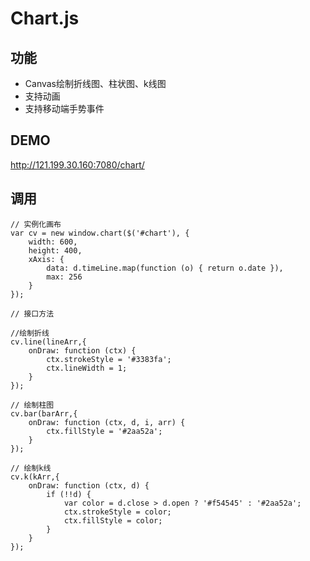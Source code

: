 # Chart.js

## 功能

- Canvas绘制折线图、柱状图、k线图
- 支持动画
- 支持移动端手势事件

## DEMO
http://121.199.30.160:7080/chart/

## 调用
```
// 实例化画布
var cv = new window.chart($('#chart'), {
    width: 600,
    height: 400,
    xAxis: {
        data: d.timeLine.map(function (o) { return o.date }),
        max: 256
    }
});

// 接口方法

//绘制折线
cv.line(lineArr,{
    onDraw: function (ctx) {
        ctx.strokeStyle = '#3383fa';
        ctx.lineWidth = 1;
    }
});

// 绘制柱图
cv.bar(barArr,{
    onDraw: function (ctx, d, i, arr) {
        ctx.fillStyle = '#2aa52a';
    }
});

// 绘制k线
cv.k(kArr,{
    onDraw: function (ctx, d) {
        if (!!d) {
            var color = d.close > d.open ? '#f54545' : '#2aa52a';
            ctx.strokeStyle = color;
            ctx.fillStyle = color;
        }
    }
});
```
